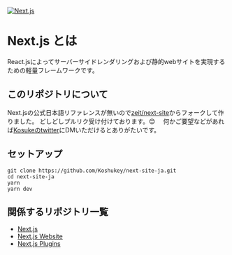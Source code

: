 [![Next.js](https://assets.zeit.co/image/upload/v1538361091/repositories/next-js/next-js.png)](https://nextjs.org)
# Next.js とは

React.jsによってサーバーサイドレンダリングおよび静的webサイトを実現するための軽量フレームワークです。

## このリポジトリについて
Next.jsの公式日本語リファレンスが無いので[zeit/next-site](https://github.com/zeit/next-site)からフォークして作りました。
どしどしプルリク受け付けております。😊　
何かご要望などがあれば[Kosukeのtwitter](https://twitter.com/YoshimuraKosuke)にDMいただけるとありがたいです。

## セットアップ
```aidl
git clone https://github.com/Koshukey/next-site-ja.git
cd next-site-ja
yarn
yarn dev
```



## 関係するリポジトリ一覧

- [Next.js](https://github.com/zeit/next.js)
- [Next.js Website](https://github.com/zeit/next-site)
- [Next.js Plugins](https://github.com/zeit/next-plugins)
